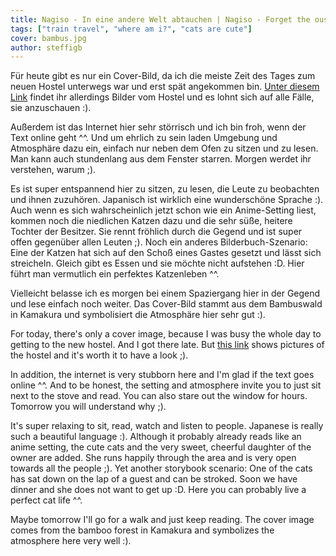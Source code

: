 ```yaml
---
title: Nagiso - In eine andere Welt abtauchen | Nagiso - Forget the ouside world | 南木曽 - タイムアウトする
tags: ["train travel", "where am i?", "cats are cute"]
cover: bambus.jpg
author: steffigb
---
```


Für heute gibt es nur ein Cover-Bild, da ich die meiste Zeit des Tages zum neuen Hostel unterwegs war und erst spät angekommen bin. <a href="https://www.booking.com/hotel/jp/hostel-cafe-yui-an-jie-ian.html?aid=356980&label=gog235jc-1DCAsodUIaaG9zdGVsLWNhZmUteXVpLWFuLWppZS1pYW5IB1gDaHWIAQGYAQe4ARnIAQ_YAQPoAQH4AQKIAgGoAgO4At_c9e0FwAIB&sid=b6675efdb6640417b45cfa963ad608cb&dist=0&lang=en-us&room1=A%2CA&sb_price_type=total&soz=1&type=total&lang_click=other;cdl=de;lang_changed=1" target="_blank" rel="noopener noreferrer">Unter diesem Link</a> findet ihr allerdings Bilder vom Hostel und es lohnt sich auf alle Fälle, sie anzuschauen :).

Außerdem ist das Internet hier sehr störrisch und ich bin froh, wenn der Text online geht ^^. Und um ehrlich zu sein laden Umgebung und Atmosphäre dazu ein, einfach nur neben dem Ofen zu sitzen und zu lesen. Man kann auch stundenlang aus dem Fenster starren. Morgen werdet ihr verstehen, warum ;).

Es ist super entspannend hier zu sitzen, zu lesen, die Leute zu beobachten und ihnen zuzuhören. Japanisch ist wirklich eine wunderschöne Sprache :).
Auch wenn es sich wahrscheinlich jetzt schon wie ein Anime-Setting liest, kommen noch die niedlichen Katzen dazu und die sehr süße, heitere Tochter der Besitzer. Sie rennt fröhlich durch die Gegend und ist super offen gegenüber allen Leuten ;). 
Noch ein anderes Bilderbuch-Szenario: Eine der Katzen hat sich auf den Schoß eines Gastes gesetzt und lässt sich streicheln. Gleich gibt es Essen und sie möchte nicht aufstehen :D. Hier führt man vermutlich ein perfektes Katzenleben ^^.

Vielleicht belasse ich es morgen bei einem Spaziergang hier in der Gegend und lese einfach noch weiter. 
Das Cover-Bild stammt aus dem Bambuswald in Kamakura und symbolisiert die Atmosphäre hier sehr gut :). 

For today, there's only a cover image, because I was busy the whole day to getting to the new hostel. And I got there late. But <a href="https://www.booking.com/hotel/jp/hostel-cafe-yui-an-jie-ian.html?aid=356980&label=gog235jc-1DCAsodUIaaG9zdGVsLWNhZmUteXVpLWFuLWppZS1pYW5IB1gDaHWIAQGYAQe4ARnIAQ_YAQPoAQH4AQKIAgGoAgO4At_c9e0FwAIB&sid=b6675efdb6640417b45cfa963ad608cb&dist=0&lang=en-us&room1=A%2CA&sb_price_type=total&soz=1&type=total&lang_click=other;cdl=de;lang_changed=1" target="_blank" rel="noopener noreferrer">this link</a> shows pictures of the hostel and it's worth it to have a look ;).

In addition, the internet is very stubborn here and I'm glad if the text goes online ^^. And to be honest, the setting and atmosphere invite you to just sit next to the stove and read. You can also stare out the window for hours. Tomorrow you will understand why ;).

It's super relaxing to sit, read, watch and listen to people. Japanese is really such a beautiful language :).
Although it probably already reads like an anime setting, the cute cats and the very sweet, cheerful daughter of the owner are added. She runs happily through the area and is very open towards all the people ;).
Yet another storybook scenario: One of the cats has sat down on the lap of a guest and can be stroked. Soon we have dinner and she does not want to get up :D. Here you can probably live a perfect cat life ^^.

Maybe tomorrow I'll go for a walk and just keep reading.
The cover image comes from the bamboo forest in Kamakura and symbolizes the atmosphere here very well :).

